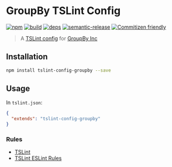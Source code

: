# GroupBy TSLint Config

[![npm](https://img.shields.io/npm/v/tslint-config-groupby.svg?style=flat-square)](https://www.npmjs.com/package/tslint-config-groupby)
[![build](https://img.shields.io/circleci/project/github/groupby/tslint-config-groupby/master.svg?label=linux&style=flat-square)](https://circleci.com/gh/groupby/tslint-config-groupby)
[![deps](https://david-dm.org/groupby/tslint-config-groupby.svg?style=flat-square)](https://david-dm.org/groupby/tslint-config-groupby)
[![semantic-release](https://img.shields.io/badge/%20%20%F0%9F%93%A6%F0%9F%9A%80-semantic--release-e10079.svg?style=flat-square)](https://github.com/semantic-release/semantic-release)
[![Commitizen friendly](https://img.shields.io/badge/commitizen-friendly-brightgreen.svg?style=flat-square)](http://commitizen.github.io/cz-cli/)

> A [TSLint config](https://palantir.github.io/tslint/usage/tslint-json/) for [GroupBy Inc](http://groupbyinc.com/)

## Installation

```sh
npm install tslint-config-groupby --save
```

## Usage

In `tslint.json`:

```json
{
  "extends": "tslint-config-groupby"
}
```

### Rules

* [TSLint](https://www.npmjs.com/package/tslint)
* [TSLint ESLint Rules](https://www.npmjs.com/package/tslint-eslint-rules)
